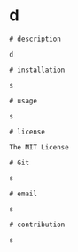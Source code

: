 # d

    # description
    
    d
    
    # installation
    
    s
    
    # usage
    
    s
    
    # license
    
    The MIT License
    
    # Git
    
    s
    
    # email
    
    s
    
    # contribution
    
    s